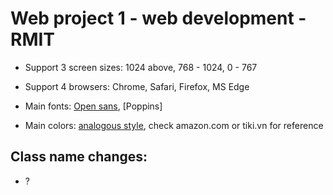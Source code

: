 # Web project 1 - web development - RMIT

- Support 3 screen sizes: 1024 above, 768 - 1024, 0 - 767

- Support 4 browsers: Chrome, Safari, Firefox, MS Edge

- Main fonts: [Open sans](https://fonts.google.com/specimen/Open+Sans?preview.text_type=custom), [Poppins]

- Main colors: [analogous style](https://www.canva.com/colors/color-wheel/), check amazon.com or tiki.vn for reference

## Class name changes:
- ?
